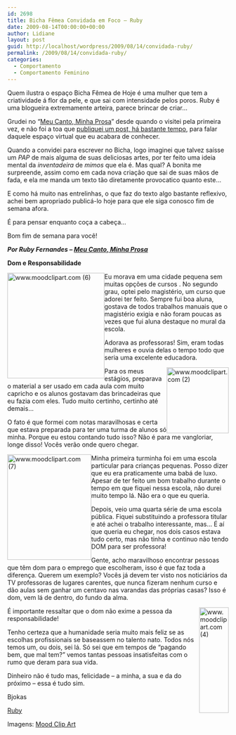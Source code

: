 ```yaml
---
id: 2698
title: Bicha Fêmea Convidada em Foco – Ruby
date: 2009-08-14T00:00:00+00:00
author: Lidiane
layout: post
guid: http://localhost/wordpress/2009/08/14/convidada-ruby/
permalink: /2009/08/14/convidada-ruby/
categories:
  - Comportamento
  - Comportamento Feminino
---
```

Quem ilustra o espaço Bicha Fêmea de Hoje é uma mulher que tem a criatividade á flor da pele, e que sai com intensidade pelos poros. Ruby é uma blogueira extremamente arteira, parece brincar de criar…

Grudei no “<a href="http://www.meucantominhaprosa.blogspot.com/" target="_blank">Meu Canto, Minha Prosa</a>” desde quando o visitei pela primeira vez, e não foi a toa que [publiquei um post, há bastante tempo](http://www.trololodemulher.com.br/2009/04/03/bicha-fmea-em-foco-6/), para falar daquele espaço virtual que eu acabara de conhecer.

Quando a convidei para escrever no Bicha, logo imaginei que talvez saísse um _PAP_ de mais alguma de suas deliciosas artes, por ter feito uma ideia mental da _inventadeira_ de _mimos_ que ela é. Mas qual? A bonita me surpreende, assim como em cada nova criação que sai de suas mãos de fada, e ela me manda um texto tão diretamente provocatico quanto este…

E como há muito nas entrelinhas, o que faz do texto algo bastante reflexivo, achei bem apropriado publicá-lo hoje para que ele siga conosco fim de semana afora.

É para pensar enquanto coça a cabeça…

Bom fim de semana para você!

**_Por Ruby Fernandes – <a href="http://www.meucantominhaprosa.blogspot.com/" target="_blank">Meu Canto, Minha Prosa</a>_**

**Dom e Responsabilidade**

[<img style="display: inline; margin-left: 0; margin-right: 0; border-width: 0;" title="www.moodclipart.com (6)" src="http://www.trololodemulher.com.br/blog/wp-content/uploads/2009/08/www-moodclipart-com6_thumb.jpg" alt="www.moodclipart.com (6)" width="221" height="240" align="left" border="0" />](http://www.trololodemulher.com.br/blog/wp-content/uploads/2009/08/www-moodclipart-com6.jpg) Eu morava em uma cidade pequena sem muitas opções de cursos . No segundo grau, optei pelo magistério, um curso que adorei ter feito. Sempre fui boa aluna, gostava de todos trabalhos manuais que o magistério exigia e não foram poucas as vezes que fui aluna destaque no mural da escola.

Adorava as professoras! Sim, eram todas mulheres e ouvia delas o tempo todo que seria uma excelente educadora.

[<img style="display: inline; margin-left: 0; margin-right: 0; border-width: 0;" title="www.moodclipart.com (2)" src="http://www.trololodemulher.com.br/blog/wp-content/uploads/2009/08/www-moodclipart-com2_thumb.jpg" alt="www.moodclipart.com (2)" width="141" height="150" align="right" border="0" />](http://www.trololodemulher.com.br/blog/wp-content/uploads/2009/08/www-moodclipart-com2.jpg) Para os meus estágios, preparava o material a ser usado em cada aula com muito capricho e os alunos gostavam das brincadeiras que eu fazia com eles. Tudo muito certinho, certinho até demais&#8230;

O fato é que formei com notas maravilhosas e certa que estava preparada para ter uma turma de alunos só minha. Porque eu estou contando tudo isso? Não é para me vangloriar, longe disso! Vocês verão onde quero chegar.

[<img style="display: inline; margin-left: 0; margin-right: 0; border-width: 0;" title="www.moodclipart.com (7)" src="http://www.trololodemulher.com.br/blog/wp-content/uploads/2009/08/www-moodclipart-com7_thumb.jpg" alt="www.moodclipart.com (7)" width="191" height="240" align="left" border="0" />](http://www.trololodemulher.com.br/blog/wp-content/uploads/2009/08/www-moodclipart-com7.jpg) Minha primeira turminha foi em uma escola particular para crianças pequenas. Posso dizer que eu era praticamente uma babá de luxo. Apesar de ter feito um bom trabalho durante o tempo em que fiquei nessa escola, não durei muito tempo lá. Não era o que eu queria.

Depois, veio uma quarta série de uma escola pública. Fiquei substituindo a professora titular e até achei o trabalho interessante, mas&#8230; É aí que queria eu chegar, nos dois casos estava tudo certo, mas não tinha e continuo não tendo DOM para ser professora!

Gente, acho maravilhoso encontrar pessoas que têm dom para o emprego que escolheram, isso é que faz toda a diferença. Querem um exemplo? Vocês já devem ter visto nos noticiários da TV professoras de lugares carentes, que nunca fizeram nenhum curso e dão aulas sem ganhar um centavo nas varandas das próprias casas? Isso é dom, vem lá de dentro, do fundo da alma.

[<img style="display: inline; margin-left: 0; margin-right: 0; border-width: 0;" title="www.moodclipart.com (4)" src="http://www.trololodemulher.com.br/blog/wp-content/uploads/2009/08/www-moodclipart-com4_thumb.jpg" alt="www.moodclipart.com (4)" width="67" height="240" align="right" border="0" />](http://www.trololodemulher.com.br/blog/wp-content/uploads/2009/08/www-moodclipart-com4.jpg) É importante ressaltar que o dom não exime a pessoa da responsabilidade!

Tenho certeza que a humanidade seria muito mais feliz se as escolhas profissionais se baseassem no talento nato. Todos nós temos um, ou dois, sei lá. Só sei que em tempos de &#8220;pagando bem, que mal tem?&#8221; vemos tantas pessoas insatisfeitas com o rumo que deram para sua vida.

Dinheiro não é tudo mas, felicidade &#8211; a minha, a sua e da do próximo &#8211; essa é tudo sim.

Bjokas

<a href="http://www.meucantominhaprosa.blogspot.com/" target="_blank">Ruby</a>

Imagens: <a href="http://www.moodclipart.com/" target="_blank">Mood Clip Art</a>